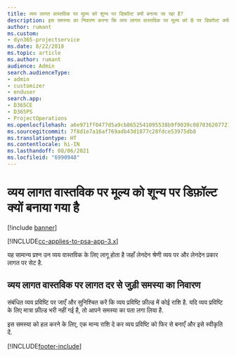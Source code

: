 ```yaml
---
title: व्यय लागत वास्तविक पर मूल्य को शून्य पर डिफ़ॉल्ट क्यों बनाया जा रहा है?
description: इस समस्या का निवारण करना कि व्यय लागत वास्तविक पर मूल्य को 0 पर डिफ़ॉल्ट क्यों बनाया जा रहा है.
author: rumant
ms.custom:
- dyn365-projectservice
ms.date: 8/22/2018
ms.topic: article
ms.author: rumant
audience: Admin
search.audienceType:
- admin
- customizer
- enduser
search.app:
- D365CE
- D365PS
- ProjectOperations
ms.openlocfilehash: a6e971ff0477d5a9cb8652541095538b9f9039c0870362077218df609871ed4f
ms.sourcegitcommit: 7f8d1e7a16af769adb43d1877c28fdce53975db8
ms.translationtype: HT
ms.contentlocale: hi-IN
ms.lasthandoff: 08/06/2021
ms.locfileid: "6990948"
---
```

# <a name="why-is-the-price-defaulting-to-zero-on-expense-cost-actuals"></a>व्यय लागत वास्तविक पर मूल्य को शून्य पर डिफ़ॉल्ट क्यों बनाया गया है

[!include [banner](../includes/psa-now-project-operations.md)]

[!INCLUDE[cc-applies-to-psa-app-3.x](../includes/cc-applies-to-psa-app-3x.md)]

यह सामान्य प्रश्न उन व्यय वास्तविक के लिए लागू होता है जहाँ लेनदेन श्रेणी व्यय पर और लेनदेन प्रकार लागत पर सेट है.

## <a name="troubleshooting-cost-rates-on-expense-cost-actuals"></a>व्यय लागत वास्तविक पर लागत दर से जुड़ी समस्या का निवारण

संबंधित व्यय प्रविष्टि पर जाएँ और सुनिश्चित करें कि व्यय प्रविष्टि फ़ील्ड में कोई राशि है. यदि व्यय प्रविष्टि के लिए मात्रा फ़ील्ड भरी नहीं गई है, तो आपने समस्या का पता लगा लिया है.
 
इस समस्या को हल करने के लिए, एक मान्य राशि दे कर व्यय प्रविष्टि को फिर से बनाएँ और इसे स्वीकृति दें.


[!INCLUDE[footer-include](../includes/footer-banner.md)]